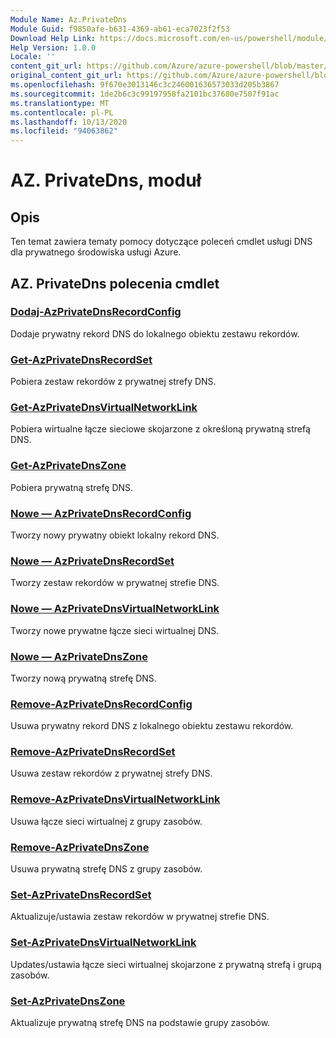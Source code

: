 ```yaml
---
Module Name: Az.PrivateDns
Module Guid: f9850afe-b631-4369-ab61-eca7023f2f53
Download Help Link: https://docs.microsoft.com/en-us/powershell/module/az.privatedns
Help Version: 1.0.0
Locale: ''
content_git_url: https://github.com/Azure/azure-powershell/blob/master/src/PrivateDns/PrivateDns/help/Az.PrivateDNS.md
original_content_git_url: https://github.com/Azure/azure-powershell/blob/master/src/PrivateDns/PrivateDns/help/Az.PrivateDNS.md
ms.openlocfilehash: 9f670e3013146c3c246001636573033d205b3867
ms.sourcegitcommit: 1de2b6c3c99197958fa2101bc37680e7507f91ac
ms.translationtype: MT
ms.contentlocale: pl-PL
ms.lasthandoff: 10/13/2020
ms.locfileid: "94063862"
---
```

# AZ. PrivateDns, moduł
## Opis
Ten temat zawiera tematy pomocy dotyczące poleceń cmdlet usługi DNS dla prywatnego środowiska usługi Azure.

## AZ. PrivateDns polecenia cmdlet
### [Dodaj-AzPrivateDnsRecordConfig](Add-AzPrivateDnsRecordConfig.md)
Dodaje prywatny rekord DNS do lokalnego obiektu zestawu rekordów.

### [Get-AzPrivateDnsRecordSet](Get-AzPrivateDnsRecordSet.md)
Pobiera zestaw rekordów z prywatnej strefy DNS.

### [Get-AzPrivateDnsVirtualNetworkLink](Get-AzPrivateDnsVirtualNetworkLink.md)
Pobiera wirtualne łącze sieciowe skojarzone z określoną prywatną strefą DNS.

### [Get-AzPrivateDnsZone](Get-AzPrivateDnsZone.md)
Pobiera prywatną strefę DNS.

### [Nowe — AzPrivateDnsRecordConfig](New-AzPrivateDnsRecordConfig.md)
Tworzy nowy prywatny obiekt lokalny rekord DNS.

### [Nowe — AzPrivateDnsRecordSet](New-AzPrivateDnsRecordSet.md)
Tworzy zestaw rekordów w prywatnej strefie DNS.

### [Nowe — AzPrivateDnsVirtualNetworkLink](New-AzPrivateDnsVirtualNetworkLink.md)
Tworzy nowe prywatne łącze sieci wirtualnej DNS.

### [Nowe — AzPrivateDnsZone](New-AzPrivateDnsZone.md)
Tworzy nową prywatną strefę DNS.

### [Remove-AzPrivateDnsRecordConfig](Remove-AzPrivateDnsRecordConfig.md)
Usuwa prywatny rekord DNS z lokalnego obiektu zestawu rekordów.

### [Remove-AzPrivateDnsRecordSet](Remove-AzPrivateDnsRecordSet.md)
Usuwa zestaw rekordów z prywatnej strefy DNS.

### [Remove-AzPrivateDnsVirtualNetworkLink](Remove-AzPrivateDnsVirtualNetworkLink.md)
Usuwa łącze sieci wirtualnej z grupy zasobów.

### [Remove-AzPrivateDnsZone](Remove-AzPrivateDnsZone.md)
Usuwa prywatną strefę DNS z grupy zasobów.

### [Set-AzPrivateDnsRecordSet](Set-AzPrivateDnsRecordSet.md)
Aktualizuje/ustawia zestaw rekordów w prywatnej strefie DNS.

### [Set-AzPrivateDnsVirtualNetworkLink](Set-AzPrivateDnsVirtualNetworkLink.md)
Updates/ustawia łącze sieci wirtualnej skojarzone z prywatną strefą i grupą zasobów.

### [Set-AzPrivateDnsZone](Set-AzPrivateDnsZone.md)
Aktualizuje prywatną strefę DNS na podstawie grupy zasobów.

